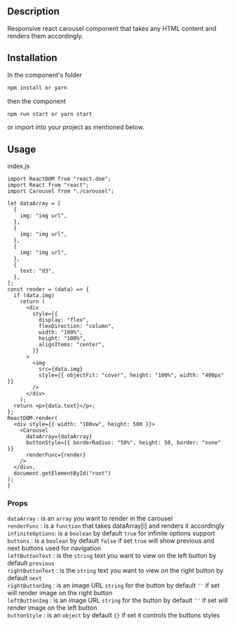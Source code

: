 ## Description

Responsive react carousel component that takes any HTML content and renders them accordingly.

## Installation

In the component's folder

```bash
npm install or yarn
```

then the component

```bash
npm run start or yarn start
```

or import into your project as mentioned below.

## Usage
index.js
```React
import ReactDOM from "react-dom";
import React from "react";
import Carousel from "./carousel";

let dataArray = [
  {
    img: "img url",
  },
  {
    img: "img url",
  },
  {
    img: "img url",
  },
  {
    text: "d3",
  },
];
const render = (data) => {
  if (data.img)
    return (
      <div
        style={{
          display: "flex",
          flexDirection: "column",
          width: "100%",
          height: "100%",
          alignItems: "center",
        }}
      >
        <img
          src={data.img}
          style={{ objectFit: "cover", height: "100%", width: "400px" }}
        />
      </div>
    );
  return <p>{data.text}</p>;
};
ReactDOM.render(
  <div style={{ width: "100vw", height: 500 }}>
    <Carousel
      dataArray={dataArray}
      buttonStyle={{ borderRadius: "50%", height: 50, border: "none" }}
      renderFunc={render}
    />
  </div>,
  document.getElementById("root")
);
}
```

### Props

`dataArray` : is an `array` you want to render in the carousel\
`renderFunc` : is a `function` that takes dataArray[i] and renders
it accordingly\
`infiniteOptions`: is a `boolean` by default `true` for infinite options support\
`buttons` : is a `boolean` by default `false` if set `true` will show previous and next buttons used for navigation\
`leftButtonText` : is the `string` text you want to view on the left button by default `previous`\
`rightButtonText` : is the `string` text you want to view on the right button by default `next`\
`rightButtonImg` : is an image URL `string` for the button by default `''` if set will render image on the right button\
`leftButtonImg` : is an image URL `string` for the button by default `''` if set will render image on the left button\
`buttonStyle` : is an `object` by default `{}` if set it controls the buttons styles
